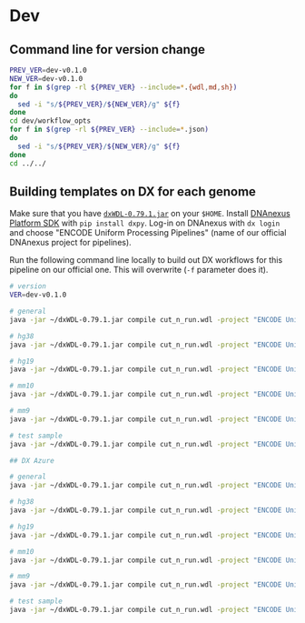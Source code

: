 # Dev

## Command line for version change
```bash
PREV_VER=dev-v0.1.0
NEW_VER=dev-v0.1.0
for f in $(grep -rl ${PREV_VER} --include=*.{wdl,md,sh})
do
  sed -i "s/${PREV_VER}/${NEW_VER}/g" ${f}
done
cd dev/workflow_opts
for f in $(grep -rl ${PREV_VER} --include=*.json)
do
  sed -i "s/${PREV_VER}/${NEW_VER}/g" ${f}
done
cd ../../
```

## Building templates on DX for each genome

Make sure that you have [`dxWDL-0.79.1.jar`](https://github.com/DNAnexus/dxWDL/releases/download/0.79.1/dxWDL-0.79.1.jar) on your `$HOME`. Install [DNAnexus Platform SDK](https://wiki.DNAnexus.com/downloads) with `pip install dxpy`. Log-in on DNAnexus with `dx login` and choose "ENCODE Uniform Processing Pipelines" (name of our official DNAnexus project for pipelines).

Run the following command line locally to build out DX workflows for this pipeline on our official one. This will overwrite (`-f` parameter does it).

```bash
# version
VER=dev-v0.1.0

# general
java -jar ~/dxWDL-0.79.1.jar compile cut_n_run.wdl -project "ENCODE Uniform Processing Pipelines" -extras dev/workflow_opts/docker.json -f -folder /Cut-n-run/workflows/$VER/general -defaults dev/examples/dx/template_general.json

# hg38
java -jar ~/dxWDL-0.79.1.jar compile cut_n_run.wdl -project "ENCODE Uniform Processing Pipelines" -extras dev/workflow_opts/docker.json -f -folder /Cut-n-run/workflows/$VER/hg38 -defaults dev/examples/dx/template_hg38.json

# hg19
java -jar ~/dxWDL-0.79.1.jar compile cut_n_run.wdl -project "ENCODE Uniform Processing Pipelines" -extras dev/workflow_opts/docker.json -f -folder /Cut-n-run/workflows/$VER/hg19 -defaults dev/examples/dx/template_hg19.json

# mm10
java -jar ~/dxWDL-0.79.1.jar compile cut_n_run.wdl -project "ENCODE Uniform Processing Pipelines" -extras dev/workflow_opts/docker.json -f -folder /Cut-n-run/workflows/$VER/mm10 -defaults dev/examples/dx/template_mm10.json

# mm9
java -jar ~/dxWDL-0.79.1.jar compile cut_n_run.wdl -project "ENCODE Uniform Processing Pipelines" -extras dev/workflow_opts/docker.json -f -folder /Cut-n-run/workflows/$VER/mm9 -defaults dev/examples/dx/template_mm9.json

# test sample
java -jar ~/dxWDL-0.79.1.jar compile cut_n_run.wdl -project "ENCODE Uniform Processing Pipelines" -extras dev/workflow_opts/docker.json -f -folder /Cut-n-run/workflows/$VER/test_ENCSR356KRQ_subsampled -defaults dev/examples/dx/ENCSR356KRQ_subsampled_dx.json

## DX Azure

# general
java -jar ~/dxWDL-0.79.1.jar compile cut_n_run.wdl -project "ENCODE Uniform Processing Pipelines Azure" -extras dev/workflow_opts/docker.json -f -folder /Cut-n-run/workflows/$VER/general -defaults dev/examples/dx_azure/template_general.json

# hg38
java -jar ~/dxWDL-0.79.1.jar compile cut_n_run.wdl -project "ENCODE Uniform Processing Pipelines Azure" -extras dev/workflow_opts/docker.json -f -folder /Cut-n-run/workflows/$VER/hg38 -defaults dev/examples/dx_azure/template_hg38.json

# hg19
java -jar ~/dxWDL-0.79.1.jar compile cut_n_run.wdl -project "ENCODE Uniform Processing Pipelines Azure" -extras dev/workflow_opts/docker.json -f -folder /Cut-n-run/workflows/$VER/hg19 -defaults dev/examples/dx_azure/template_hg19.json

# mm10
java -jar ~/dxWDL-0.79.1.jar compile cut_n_run.wdl -project "ENCODE Uniform Processing Pipelines Azure" -extras dev/workflow_opts/docker.json -f -folder /Cut-n-run/workflows/$VER/mm10 -defaults dev/examples/dx_azure/template_mm10.json

# mm9
java -jar ~/dxWDL-0.79.1.jar compile cut_n_run.wdl -project "ENCODE Uniform Processing Pipelines Azure" -extras dev/workflow_opts/docker.json -f -folder /Cut-n-run/workflows/$VER/mm9 -defaults dev/examples/dx_azure/template_mm9.json

# test sample
java -jar ~/dxWDL-0.79.1.jar compile cut_n_run.wdl -project "ENCODE Uniform Processing Pipelines Azure" -extras dev/workflow_opts/docker.json -f -folder /Cut-n-run/workflows/$VER/test_ENCSR356KRQ_subsampled -defaults dev/examples/dx_azure/ENCSR356KRQ_subsampled_dx_azure.json
```
